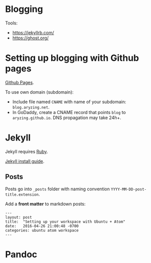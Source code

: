 # Blogging

Tools:
* https://jekyllrb.com/
* https://ghost.org/

# Setting up blogging with Github pages

[Github Pages](https://pages.github.com/).

To use own domain (subdomain):
* Include file named `CNAME` with name of your subdomain: `blog.aryzing.net`.
* In GoDaddy, create a CNAME record that points `blog` to `aryzing.github.io`. DNS propagation may take 24h+.

# Jekyll

Jekyll requires [Ruby](https://gorails.com/setup/ubuntu/14.04).

[Jekyll install guide](https://jekyllrb.com/docs/quickstart/).

## Posts

Posts go into `_posts` folder with naming convention `YYYY-MM-DD-post-title.extension`.

Add a **front matter** to markdown posts:

```
---
layout: post
title:  "Setting up your workspace with Ubuntu + Atom"
date:   2016-04-26 21:00:48 -0700
categories: ubuntu atom workspace
---
```

# Pandoc
